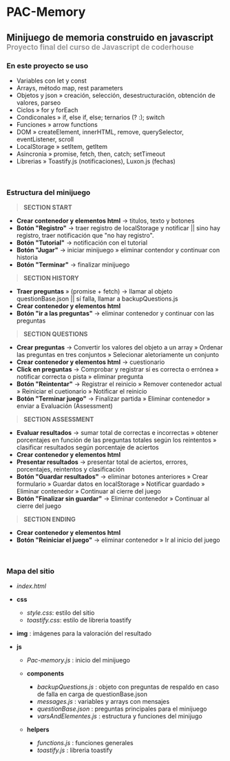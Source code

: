# PAC-Memory
##  Minijuego de memoria construido en javascript <span style="color:#999; font-size:0.8em"> Proyecto final del curso de Javascript de coderhouse</span>

### En este proyecto se uso
- Variables con let y const
- Arrays, método map, rest parameters
- Objetos y json » creación, selección, desestructuración, obtención de valores, parseo
- Ciclos » for y forEach
- Condiconales » if, else if, else; ternarios (? :); switch
- Funciones » arrow functions
- DOM » createElement, innerHTML, remove, querySelector, eventListener, scroll
- LocalStorage » setItem, getItem
- Asincronia » promise, fetch, then, catch; setTimeout
- Librerias » Toastify.js (notificaciones), Luxon.js (fechas)

<br/>

### Estructura del minijuego

> **SECTION START**
- **Crear contenedor y elementos html** → titulos, texto y botones 
- **Botón "Registro"** → traer registro de localStorage y notificar || sino hay registro, traer notificación que "no hay registro".
- **Botón "Tutorial"** → notificación con el tutorial
- **Botón "Jugar"** → iniciar minijuego » eliminar contendor y continuar con historia
- **Botón "Terminar"** → finalizar minijuego

> **SECTION HISTORY**
- **Traer preguntas** » (promise + fetch) → llamar al objeto questionBase.json || sí falla, llamar a backupQuestions.js
- **Crear contenedor y elementos html**
- **Botón "ir a las preguntas"** → eliminar contenedor y continuar con las preguntas

> **SECTION QUESTIONS**
- **Crear preguntas** → Convertir los valores del objeto a un array » Ordenar las preguntas en tres conjuntos » Selecionar aletoriamente un conjunto
- **Crear contenedor y elementos html** → cuestionario
- **Click en preguntas** → Comprobar y registrar sí es correcta o errónea » notificar correcta o pista » eliminar pregunta
- **Botón "Reintentar"** → Registrar el reinicio » Remover contenedor actual » Reiniciar el cuetionario » Notificar el reinicio
- **Botón "Terminar juego"** → Finalizar partida » Eliminar contenedor » enviar a Evaluación (Assessment)

> **SECTION ASSESSMENT**
- **Evaluar resultados** → sumar total de correctas e incorrectas » obtener porcentajes en función de las preguntas totales según los reintentos » clasificar resultados según porcentaje de aciertos
- **Crear contenedor y elementos html**
- **Presentar resultados** → presentar total de aciertos, errores, porcentajes, reintentos y clasificación
- **Botón "Guardar resultados"** → eliminar botones anteriores » Crear formulario » Guardar datos en localStorage » Notificar guardado » Eliminar contenedor » Continuar al cierre del juego
- **Botón "Finalizar sin guardar"** → Eliminar contenedor » Continuar al cierre del juego

> **SECTION ENDING**
- **Crear contenedor y elementos html**
- **Botón "Reiniciar el juego"** → eliminar contenedor » Ir al inicio del juego

<br />

### Mapa del sitio

+ _index.html_

+ **css**
    - _style.css_: estilo del sitio
    - _toastify.css_: estilo de libreria toastify

+ **img** : imágenes para la valoración del resultado

+ **js**
    - _Pac-memory.js_ : inicio del minijuego

    - **components**
        - _backupQuestions.js_ : objeto con preguntas de respaldo en caso de falla en carga de questionBase.json
        - _messages.js_ : variables y arrays con mensajes
        - _questionBase.json_ : preguntas principales para el minijuego
        - _varsAndElementes.js_ : estructura y funciones del minijugo
    - **helpers**
        - _functions.js_ : funciones generales
        - _toastify.js_ : libreria toastify  
        
